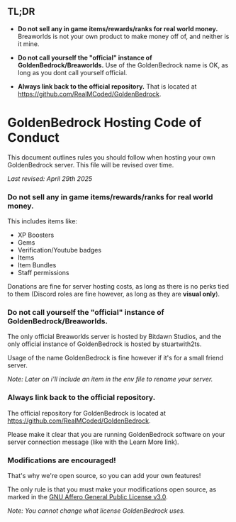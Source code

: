 ## TL;DR

- **Do not sell any in game items/rewards/ranks for real world money.** Breaworlds is not your own product to make money off of, and neither is it mine.

- **Do not call yourself the "official" instance of GoldenBedrock/Breaworlds.** Use of the GoldenBedrock name is OK, as long as you dont call yourself official.

- **Always link back to the official repository.** That is located at https://github.com/RealMCoded/GoldenBedrock.

# GoldenBedrock Hosting Code of Conduct

This document outlines rules you should follow when hosting your own GoldenBedrock server. This file will be revised over time.

*Last revised: April 29th 2025*

### Do not sell any in game items/rewards/ranks for real world money.

This includes items like:

- XP Boosters
- Gems
- Verification/Youtube badges
- Items
- Item Bundles
- Staff permissions

Donations are fine for server hosting costs, as long as there is no perks tied to them (Discord roles are fine however, as long as they are **visual only**).

### Do not call yourself the "official" instance of GoldenBedrock/Breaworlds.

The only official Breaworlds server is hosted by Bitdawn Studios, and the only official instance of GoldenBedrock is hosted by stuartwith2ts.

Usage of the name GoldenBedrock is fine however if it's for a small friend server. 

*Note: Later on i'll include an item in the env file to rename your server.*

### Always link back to the official repository.

The official repository for GoldenBedrock is located at https://github.com/RealMCoded/GoldenBedrock.

Please make it clear that you are running GoldenBedrock software on your server connection message (like with the Learn More link).

### Modifications are encouraged!

That's why we're open source, so you can add your own features!

The only rule is that you must make your modifications open source, as marked in the [GNU Affero General Public License v3.0](https://www.gnu.org/licenses/agpl-3.0.en.html).

*Note: You cannot change what license GoldenBedrock uses.*